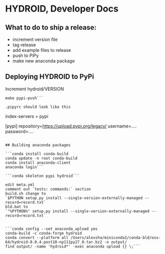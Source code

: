 # HYDROID, Developer Docs

## What to do to ship a release:
- increment version file
- tag release
- add example files to release
- push to PiPy
- make new anaconda package


## Deploying HYDROID to PyPi
Increment hydroid/VERSION

```make sdist
make pypi-push```

.pipyrc should look like this
```
index-servers =
  pypi

[pypi]
repository=https://upload.pypi.org/legacy/
username=....
password=....
```

## Building anaconda packages

```conda install conda-build
conda update -n root conda-build
conda install anaconda-client
anaconda login```

```conda skeleton pypi hydroid```

edit meta.yml
comment out `tests: commands:` section
build.sh change to
`$PYTHON setup.py install --single-version-externally-managed --record=record.txt`
bld.bat to
`"%PYTHON%" setup.py install --single-version-externally-managed --record=record.txt`


```conda config --set anaconda_upload yes
conda-build -c conda-forge hydroid
conda convert --platform all /Users/alexsha/miniconda2/conda-bld/osx-64/hydroid-0.0.4.post10-np111py27_0.tar.bz2 -o output/
find output/ -name 'hydroid*' -exec anaconda upload {} \;```

